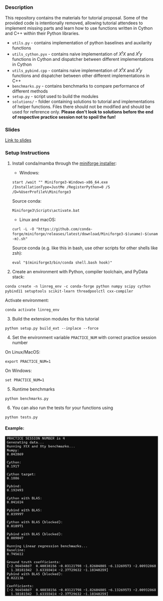### Description

This repository contains the materials for tutorial 
proposal. Some of the provided code is intentionally
removed, allowing tutorial attendees to implement 
missing parts and learn how to use functions written in 
Cython and C++ within their Python libraries.

- `utils.py` - contains implementation of python baselines and auxilarity functions
- `utils_cython.pyx` - contains naive implementation of $X^tX$ and $X^ty$ functions in Cython and dispatcher between different implementations in Cython
- `utils_pybind.cpp` - contains naive implementation of $X^tX$ and $X^ty$ functions and dispatcher between other different implementations in C++
- `benchmarks.py` - contains benchmarks to compare performance of different methods
- `setup.py` - script used to build the modules
- `solutions/` - folder containing solutions to tutorial and implementations of helper functions. Files there should not be modified and should be used for reference only. **Please don't look to solutions before the end of respective practice session not to spoil the fun!**

### Slides

[Link to slides](https://drive.google.com/file/d/1HVuoC2fWIDjcU7V1G7Kw7mGnn1GGIsn6/view?usp=sharing)

### Setup Instructions

1) Install conda/mamba through the [miniforge installer](https://github.com/conda-forge/miniforge):

    * Windows:
    ```shell
    start /wait "" Miniforge3-Windows-x86_64.exe /InstallationType=JustMe /RegisterPython=0 /S /D=%UserProfile%\Miniforge3
    ```

    Source conda:
    ```shell
    Miniforge3\Scripts\activate.bat
    ```

    * Linux and macOS:
    ```shell
    curl -L -O "https://github.com/conda-forge/miniforge/releases/latest/download/Miniforge3-$(uname)-$(uname -m).sh"
    ```

    Source conda (e.g. like this in bash, use other scripts for other shells like zsh):
    ```shell
    eval "$(miniforge3/bin/conda shell.bash hook)"
    ```



2) Create an environment with Python, compiler toolchain, and PyData stack:

```shell
conda create -n linreg_env -c conda-forge python numpy scipy cython pybind11 setuptools scikit-learn threadpoolctl cxx-compiler

```

Activate environment:

```shell
conda activate linreg_env
```

3) Build the extension modules for this tutorial

```
python setup.py build_ext --inplace --force
```

4) Set the environment variable `PRACTICE_NUM` with correct practice session number

On Linux/MacOS:

```
export PRACTICE_NUM=1
```

On Windows:

```
set PRACTICE_NUM=1
```

5) Runtime benchmarks

```
python benchmarks.py
```

6) You can also run the tests for your functions using

```
python tests.py
```

#### Example:

![alt text](example_output.png)


